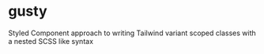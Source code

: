 # gusty
Styled Component approach to writing Tailwind variant scoped classes with a nested SCSS like syntax
